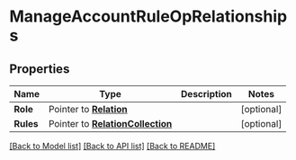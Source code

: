 # ManageAccountRuleOpRelationships

## Properties
Name | Type | Description | Notes
------------ | ------------- | ------------- | -------------
**Role** | Pointer to [**Relation**](Relation.md) |  | [optional] 
**Rules** | Pointer to [**RelationCollection**](RelationCollection.md) |  | [optional] 

[[Back to Model list]](../README.md#documentation-for-models) [[Back to API list]](../README.md#documentation-for-api-endpoints) [[Back to README]](../README.md)


